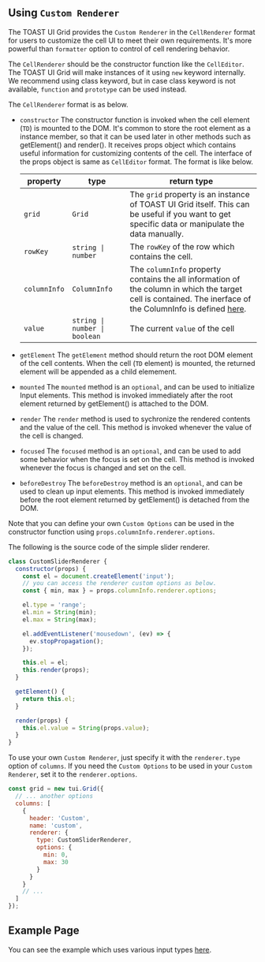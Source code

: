 ## Using `Custom Renderer`

The TOAST UI Grid provides the `Custom Renderer` in the `CellRenderer` format for users to customize the cell UI to meet their own requirements. It's more powerful than `formatter` option to control of cell rendering behavior.

The `CellRenderer` should be the constructor function like the `CellEditor`. The TOAST UI Grid will make instances of it using `new` keyword internally. We recommend using class keyword, but in case class keyword is not available, `function` and `prototype` can be used instead.

The `CellRenderer` format is as below. 
* `constructor`
  The constructor function is invoked when the cell element (`TD`) is mounted to the DOM. It's common to store the root element as a instance member, so that it can be used later in other methods such as getElement() and render(). It receives props object which contains useful information for customizing contents of the cell. The interface of the props object is same as `CellEditor` format. The format is like below.

  | property | type | return type |
  |--------|--------|--------|
  | `grid` | `Grid` | The `grid` property is an instance of TOAST UI Grid itself. This can be useful if you want to get specific data or manipulate the data manually. |
  | `rowKey` | `string \| number` | The `rowKey` of the row which contains the cell. |
  | `columnInfo` | `ColumnInfo` | The `columnInfo` property contains the all information of the column in which the target cell is contained. The inerface of the ColumnInfo is defined [here](https://github.com/nhn/tui.grid/blob/master/src/store/types.ts). |
  | `value` | `string \| number \| boolean` | The current `value` of the cell |

* `getElement`
   The `getElement` method should return the root DOM element of the cell contents. When the cell (`TD` element) is mounted, the returned element will be appended as a child elemement.
* `mounted`
  The `mounted` method is an `optional`, and can be used to initialize Input elements. This method is invoked immediately after the root element returned by getElement() is attached to the DOM.
* `render`
  The `render` method is used to sychronize the rendered contents and the value of the cell. This method is invoked whenever the value of the cell is changed.
* `focused`
  The `focused` method is an `optional`, and can be used to add some behavior when the focus is set on the cell. This method is invoked whenever the focus is changed and set on the cell.
* `beforeDestroy`
  The `beforeDestroy` method is an `optional`, and can be used to clean up input elements. This method is invoked immediately before the root element returned by getElement() is detached from the DOM.

Note that you can define your own `Custom Options` can be used in the constructor function using `props.columnInfo.renderer.options`.

The following is the source code of the simple slider renderer.

```javascript
class CustomSliderRenderer {
  constructor(props) {
    const el = document.createElement('input');
    // you can access the renderer custom options as below.
    const { min, max } = props.columnInfo.renderer.options;

    el.type = 'range';
    el.min = String(min);
    el.max = String(max);

    el.addEventListener('mousedown', (ev) => {
      ev.stopPropagation();
    });

    this.el = el;
    this.render(props);
  }

  getElement() {
    return this.el;
  }

  render(props) {
    this.el.value = String(props.value);
  }
}
```

To use your own `Custom Renderer`, just specify it with the `renderer.type` option of `columns`. If you need the `Custom Options` to be used in your `Custom Renderer`, set it to the `renderer.options`.

```javascript
const grid = new tui.Grid({
  // ... another options
  columns: [
    {
      header: 'Custom',
      name: 'custom',
      renderer: {
        type: CustomSliderRenderer,
        options: {
          min: 0,
          max: 30
        }
      }        
    }
    // ...
  ]
});
```

## Example Page

You can see the example which uses various input types [here](https://nhn.github.io/tui.grid/latest/tutorial-example05-custom-renderer).
